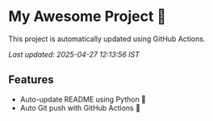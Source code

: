 # My Awesome Project 🚀

This project is automatically updated using GitHub Actions.

_Last updated: 2025-04-27 12:13:56 IST_

## Features
- Auto-update README using Python 🐍
- Auto Git push with GitHub Actions 🤖
